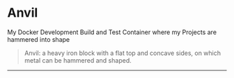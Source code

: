 # Anvil

My Docker Development Build and Test Container where my Projects are hammered into shape

> Anvil: a heavy iron block with a flat top and concave sides, on which metal can be hammered and shaped.

***
